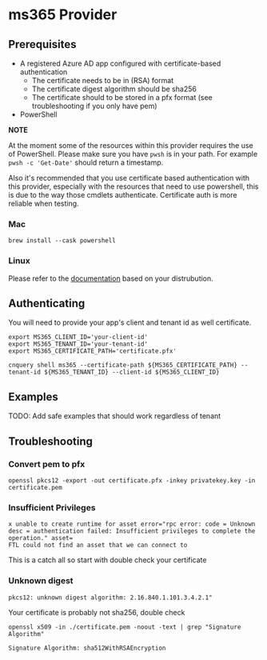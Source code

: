 # ms365 Provider

## Prerequisites

- A registered Azure AD app configured with certificate-based authentication
  - The certificate needs to be in (RSA) format
  - The certificate digest algorithm should be sha256
  - The certificate should to be stored in a pfx format (see troubleshooting if you only have pem)
- PowerShell

__NOTE__

At the moment some of the resources within this provider requires the use of PowerShell.  Please make sure you have `pwsh` is in your path. For example `pwsh -c 'Get-Date'` should return a timestamp.

Also it's recommended that you use certificate based authentication with this provider, especially with the resources that need to use powershell, this is due to the way those cmdlets authenticate.  Certificate auth is more reliable when testing.

### Mac
```shell
brew install --cask powershell
```
### Linux
Please refer to the [documentation](https://learn.microsoft.com/en-us/powershell/scripting/install/installing-powershell-on-linux) based on your distrubution.

## Authenticating
You will need to provide your app's client and tenant id as well certificate.
```
export MS365_CLIENT_ID='your-client-id'
export MS365_TENANT_ID='your-tenant-id'
export MS365_CERTIFICATE_PATH='certificate.pfx'
```
```shell
cnquery shell ms365 --certificate-path ${MS365_CERTIFICATE_PATH} --tenant-id ${MS365_TENANT_ID} --client-id ${MS365_CLIENT_ID}
```

## Examples
TODO: Add safe examples that should work regardless of tenant

## Troubleshooting

### Convert pem to pfx
```shell
openssl pkcs12 -export -out certificate.pfx -inkey privatekey.key -in certificate.pem
```

### Insufficient Privileges

```
x unable to create runtime for asset error="rpc error: code = Unknown desc = authentication failed: Insufficient privileges to complete the operation." asset=
FTL could not find an asset that we can connect to
```
This is a catch all so start with double check your certificate


### Unknown digest
```
pkcs12: unknown digest algorithm: 2.16.840.1.101.3.4.2.1"
```
Your certificate is probably not sha256, double check 
```
openssl x509 -in ./certificate.pem -noout -text | grep "Signature Algorithm"
```
```
Signature Algorithm: sha512WithRSAEncryption
```